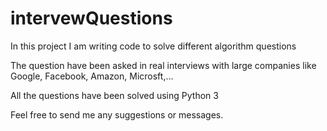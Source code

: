 # intervewQuestions
In this project I am writing code to solve different algorithm questions

The question have been asked in real interviews with large companies like Google, Facebook, Amazon, Microsft,...

All the questions have been solved using Python 3

Feel free to send me any suggestions or messages.
